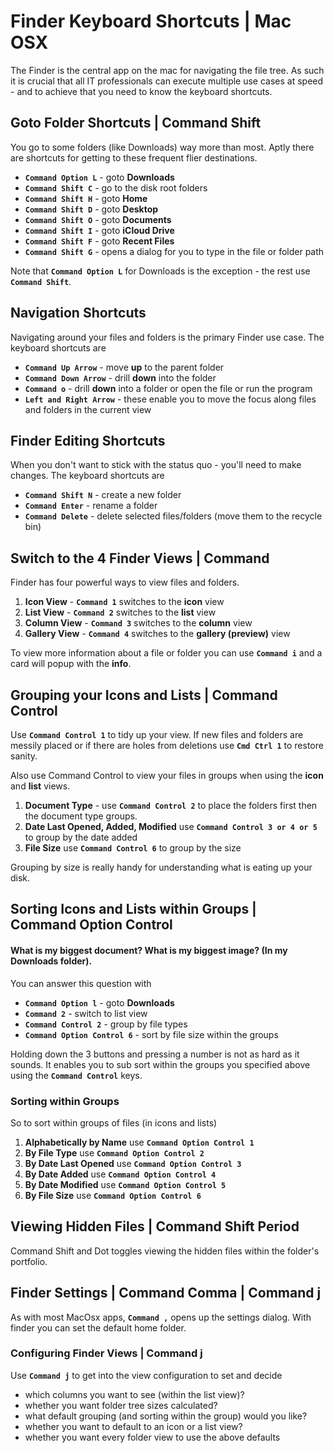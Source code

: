 
# Finder Keyboard Shortcuts | Mac OSX

The Finder is the central app on the mac for navigating the file tree. As such it is crucial that all IT professionals can execute multiple use cases at speed - and to achieve that you need to know the keyboard shortcuts.

## Goto Folder Shortcuts | Command Shift

You go to some folders (like Downloads) way more than most. Aptly there are shortcuts for getting to these frequent flier destinations.

- **`Command Option L`** - goto **Downloads**
- **`Command Shift C`** - go to the disk root folders
- **`Command Shift H`** - goto **Home**
- **`Command Shift D`** - goto **Desktop**
- **`Command Shift O`** - goto **Documents**
- **`Command Shift I`** - goto **iCloud Drive**
- **`Command Shift F`** - goto **Recent Files**
- **`Command Shift G`** - opens a dialog for you to type in the file or folder path

Note that **`Command Option L`** for Downloads is the exception - the rest use **`Command Shift`**.


## Navigation Shortcuts

Navigating around your files and folders is the primary Finder use case. The keyboard shortcuts are

- **`Command Up Arrow`** - move **up** to the parent folder
- **`Command Down Arrow`** - drill **down** into the folder
- **`Command o`** - drill **down** into a folder or open the file or run the program
- **`Left and Right Arrow`** - these enable you to move the focus along files and folders in the current view

## Finder Editing Shortcuts

When you don't want to stick with the status quo - you'll need to make changes. The keyboard shortcuts are

- **`Command Shift N`** - create a new folder
- **`Command Enter`** - rename a folder
- **`Command Delete`** - delete selected files/folders (move them to the recycle bin)


## Switch to the 4 Finder Views | Command <N>

Finder has four powerful ways to view files and folders.

1. **Icon View** - **`Command 1`** switches to the **icon** view
1. **List View** - **`Command 2`** switches to the **list** view
1. **Column View** - **`Command 3`** switches to the **column** view
1. **Gallery View** - **`Command 4`** switches to the **gallery (preview)** view

To view more information about a file or folder you can use **`Command i`** and a card will popup with the **info**.

## Grouping your Icons and Lists | Command Control <N>

Use **`Command Control 1`** to tidy up your view. If new files and folders are messily placed or if there are holes from deletions use **`Cmd Ctrl 1`** to restore sanity.

Also use Command Control to view your files in groups when using the **icon** and **list** views.

1. **Document Type** - use **`Command Control 2`** to place  the folders first then the document type groups.
1. **Date Last Opened, Added, Modified** use **`Command Control 3 or 4 or 5`** to group by the date added
1. **File Size** use **`Command Control 6`** to group by the size

Grouping by size is really handy for understanding what is eating up your disk.

## Sorting Icons and Lists within Groups | Command Option Control <N>

#### What is my biggest document? What is my biggest image? (In my Downloads folder).

You can answer this question with

- **`Command Option l`** - goto **Downloads**
- **`Command 2`** - switch to list view
- **`Command Control 2`** - group by file types
- **`Command Option Control 6`** - sort by file size within the groups

Holding down the 3 buttons and pressing a number is not as hard as it sounds. It enables you to sub sort within the groups you specified above using the **`Command Control`** keys.

### Sorting within Groups

So to sort within groups of files (in icons and lists)

1. **Alphabetically by Name** use **`Command Option Control 1`**
1. **By File Type** use **`Command Option Control 2`**
1. **By Date Last Opened** use **`Command Option Control 3`**
1. **By Date Added** use **`Command Option Control 4`**
1. **By Date Modified** use **`Command Option Control 5`**
1. **By File Size** use **`Command Option Control 6`**

## Viewing Hidden Files | Command Shift Period

Command Shift and Dot toggles viewing the hidden files within the folder's portfolio.


## Finder Settings | Command Comma | Command j

As with most MacOsx apps, **`Command ,`** opens up the settings dialog. With finder you can set the default home folder.

### Configuring Finder Views | Command j

Use **`Command j`** to get into the view configuration to set and decide

- which columns you want to see (within the list view)?
- whether you want folder tree sizes calculated?
- what default grouping (and sorting within the group) would you like?
- whether you want to default to an icon or a list view?
- whether you want every folder view to use the above defaults

